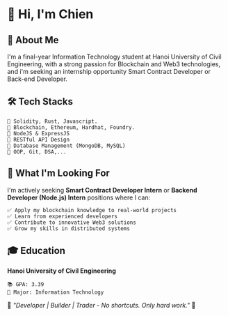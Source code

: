 # 👋 Hi, I'm Chien

## 🚀 About Me
I'm a final-year Information Technology student at Hanoi University of Civil Engineering, with a strong passion for Blockchain and Web3 technologies, and i'm seeking an internship opportunity Smart Contract Developer or Back-end Developer.

## 🛠️ Tech Stacks
```
🔹 Solidity, Rust, Javascript.
🔹 Blockchain, Ethereum, Hardhat, Foundry.
🔹 NodeJS & ExpressJS
🔹 RESTful API Design
🔹 Database Management (MongoDB, MySQL)
🔹 OOP, Git, DSA,...
```

## 🌱 What I'm Looking For
I'm actively seeking **Smart Contract Developer Intern** or **Backend Developer (Node.js) Intern** positions where I can:
```
✅ Apply my blockchain knowledge to real-world projects
✅ Learn from experienced developers
✅ Contribute to innovative Web3 solutions
✅ Grow my skills in distributed systems
```

## 🎓 Education
**Hanoi University of Civil Engineering**
```
📚 GPA: 3.39
🎯 Major: Information Technology
```

 💭 *"Developer | Builder | Trader - No shortcuts. Only hard work."*  💭 
